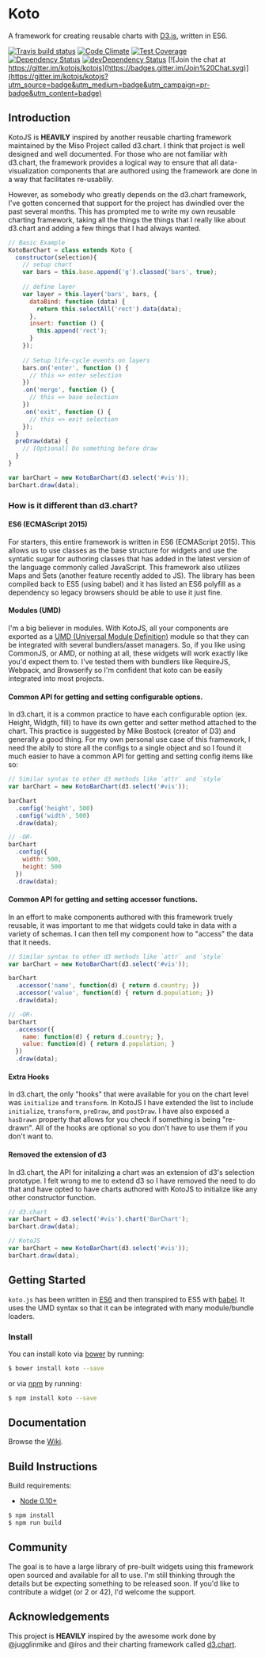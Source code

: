 # Koto

A framework for creating reusable charts with [D3.js](http://d3js.org), written in ES6.

[![Travis build status](http://img.shields.io/travis/kotojs/kotojs.svg?style=flat)](https://travis-ci.org/kotojs/kotojs)
[![Code Climate](https://codeclimate.com/github/kotojs/kotojs/badges/gpa.svg)](https://codeclimate.com/github/kotojs/kotojs)
[![Test Coverage](https://codeclimate.com/github/kotojs/kotojs/badges/coverage.svg)](https://codeclimate.com/github/kotojs/kotojs)
[![Dependency Status](https://david-dm.org/kotojs/kotojs.svg)](https://david-dm.org/kotojs/kotojs)
[![devDependency Status](https://david-dm.org/kotojs/kotojs/dev-status.svg)](https://david-dm.org/kotojs/kotojs#info=devDependencies)
[![Join the chat at https://gitter.im/kotojs/kotojs](https://badges.gitter.im/Join%20Chat.svg)](https://gitter.im/kotojs/kotojs?utm_source=badge&utm_medium=badge&utm_campaign=pr-badge&utm_content=badge)

## Introduction
KotoJS is **HEAVILY** inspired by another reusable charting framework maintained by the Miso Project called d3.chart. I think that project is well designed and well documented.  For those who are not familiar with d3.chart, the framework provides a logical way to ensure that all data-visualization components that are authored using the framework are done in a way that facilitates re-usablily. 

However, as somebody who greatly depends on the d3.chart framework, I've gotten concerned that support for the project has dwindled over the past several months. This has prompted me to write my own reusable charting framework, taking all the things the things that I really like about d3.chart and adding a few things that I had always wanted.

```js
// Basic Example
KotoBarChart = class extends Koto {
  constructor(selection){
    // setup chart
    var bars = this.base.append('g').classed('bars', true);
    
    // define layer
    var layer = this.layer('bars', bars, {
      dataBind: function (data) {
        return this.selectAll('rect').data(data);
      },
      insert: function () {
        this.append('rect');
      }
    });
  
    // Setup life-cycle events on layers
    bars.on('enter', function () {
      // this => enter selection
    })
    .on('merge', function () {
      // this => base selection
    })
    .on('exit', function () {
      // this => exit selection
    });
  }
  preDraw(data) {
    // [Optional] Do something before draw
  }
}

var barChart = new KotoBarChart(d3.select('#vis'));
barChart.draw(data);
```

### How is it different than d3.chart?

#### ES6 (ECMAScript 2015)
For starters, this entire framework is written in ES6 (ECMAScript 2015). This allows us to use classes as the base structure for widgets and use the syntatic sugar for authoring classes that has added in the latest version of the language commonly called JavaScript. This framework also utilizes Maps and Sets (another feature recently added to JS). The library has been compiled back to ES5 (using babel) and it has listed an ES6 polyfill as a dependency so legacy browsers should be able to use it just fine.

#### Modules (UMD)
I'm a big believer in modules. With KotoJS, all your components are exported as a [UMD (Universal Module Definition)](https://github.com/umdjs/umd) module so that they can be integrated with several bundlers/asset managers. So, if you like using CommonJS, or AMD, or nothing at all, these widgets will work exactly like you'd expect them to. I've tested them with bundlers like RequireJS, Webpack, and Browserify so I'm confident that koto can be easily integrated into most projects. 

#### Common API for getting and setting configurable options.
In d3.chart, it is a common practice to have each configurable option (ex. Height, Widgth, fill) to have its own getter and setter method attached to the chart. This practice is suggested by Mike Bostock (creator of D3) and generally a good thing. For my own personal use case of this framework, I need the abily to store all the configs to a single object and so I found it much easier to have a common API for getting and setting config items like so:

```js
// Similar syntax to other d3 methods like `attr` and `style`
var barChart = new KotoBarChart(d3.select('#vis'));

barChart
  .config('height', 500)
  .config('width', 500)
  .draw(data);

// -OR-
barChart
  .config({
    width: 500,
    height: 500
  })
  .draw(data);

```

#### Common API for getting and setting accessor functions.
In an effort to make components authored with this framework truely reusable, it was important to me that widgets could take in data with a variety of schemas. I can then tell my component how to "access" the data that it needs.

```js
// Similar syntax to other d3 methods like `attr` and `style`
var barChart = new KotoBarChart(d3.select('#vis'));

barChart
  .accessor('name', function(d) { return d.country; })
  .accessor('value', function(d) { return d.population; })
  .draw(data);

// -OR-
barChart
  .accessor({
    name: function(d) { return d.country; },
    value: function(d) { return d.population; }
  })
  .draw(data);

```

#### Extra Hooks
In d3.chart, the only "hooks" that were available for you on the chart level was `initialize` and `transform`. In KotoJS I have extended the list to include `initialize`, `transform`, `preDraw`, and `postDraw`. I have also exposed a `hasDrawn` property that allows for you check if something is being "re-drawn". All of the hooks are optional so you don't have to use them if you don't want to.

#### Removed the extension of d3
In d3.chart, the API for initalizing a chart was an extension of d3's selection prototype. I felt wrong to me to extend d3 so I have removed the need to do that and have opted to have charts authored with KotoJS to initialize like any other constructor function.

```js
// d3.chart
var barChart = d3.select('#vis').chart('BarChart');
barChart.draw(data);

// KotoJS
var barChart = new KotoBarChart(d3.select('#vis'));
barChart.draw(data);
```

## Getting Started
`koto.js` has been written in [ES6](https://babeljs.io/docs/learn-es6/) and then transpired to ES5 with [babel](https://babeljs.io/). It uses the UMD syntax so that it can be integrated with many module/bundle loaders.

### Install
You can install koto via [bower](http://bower.io) by running:

```bash
$ bower install koto --save
```

or via [npm](http://www.npmjs.com) by running:

```bash
$ npm install koto --save
```

## Documentation
Browse the [Wiki](https://github.com/nicksrandall/kotojs/wiki/API-Documentation).

## Build Instructions
Build requirements:

- [Node 0.10+](http://www.nodejs.org)


```js
$ npm install
$ npm run build
```

## Community
The goal is to have a large library of pre-built widgets using this framework open sourced and available for all to use. I'm still thinking through the details but be expecting something to be released soon. If you'd like to contribute a widget (or 2 or 42), I'd welcome the support. 

## Acknowledgements
This project is **HEAVILY** inspired by the awesome work done by @jugglinmike and @iros and their charting framework called [d3.chart](https://github.com/misoproject/d3.chart).

